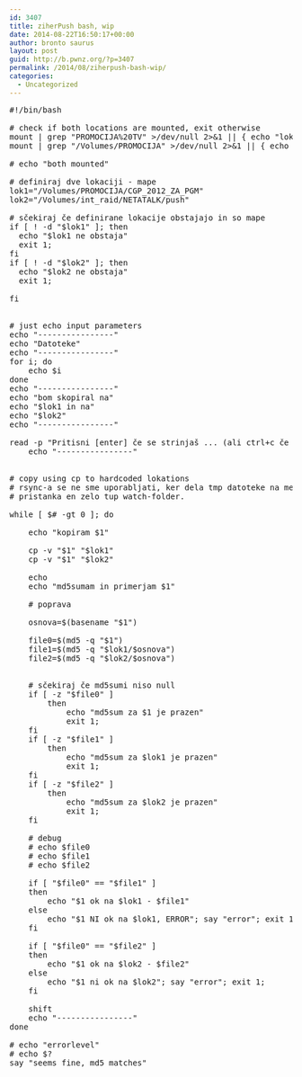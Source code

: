 ```yaml
---
id: 3407
title: ziherPush bash, wip
date: 2014-08-22T16:50:17+00:00
author: bronto saurus
layout: post
guid: http://b.pwnz.org/?p=3407
permalink: /2014/08/ziherpush-bash-wip/
categories:
  - Uncategorized
---
```

<pre>#!/bin/bash

# check if both locations are mounted, exit otherwise
mount | grep "PROMOCIJA%20TV" >/dev/null 2>&1 || { echo "lokacija pre-push not mounted"; exit 1; }
mount | grep "/Volumes/PROMOCIJA" >/dev/null 2>&1 || { echo "push not mounted"; exit 1; }

# echo "both mounted"

# definiraj dve lokaciji - mape
lok1="/Volumes/PROMOCIJA/CGP_2012_ZA_PGM"
lok2="/Volumes/int_raid/NETATALK/push"

# sčekiraj če definirane lokacije obstajajo in so mape
if [ ! -d "$lok1" ]; then
  echo "$lok1 ne obstaja"
  exit 1;
fi
if [ ! -d "$lok2" ]; then
  echo "$lok2 ne obstaja"
  exit 1;
  
fi


# just echo input parameters
echo "----------------"
echo "Datoteke"
echo "----------------"
for i; do 
    echo $i 
done
echo "----------------"
echo "bom skopiral na"
echo "$lok1 in na" 
echo "$lok2"
echo "----------------"

read -p "Pritisni [enter] če se strinjaš ... (ali ctrl+c če se ne)"
    echo "----------------"


# copy using cp to hardcoded lokations
# rsync-a se ne sme uporabljati, ker dela tmp datoteke na mestu pristanka, oziroma je le to mesto 
# pristanka en zelo tup watch-folder.

while [ $# -gt 0 ]; do

	echo "kopiram $1"

	cp -v "$1" "$lok1"
	cp -v "$1" "$lok2"

    echo 
    echo "md5sumam in primerjam $1"

    # poprava
    
    osnova=$(basename "$1")

    file0=$(md5 -q "$1")    
	file1=$(md5 -q "$lok1/$osnova") 
	file2=$(md5 -q "$lok2/$osnova")


	# sčekiraj če md5sumi niso null
    if [ -z "$file0" ]
    	then
    	    echo "md5sum za $1 je prazen"
            exit 1;
    fi
    if [ -z "$file1" ]
        then
            echo "md5sum za $lok1 je prazen"
            exit 1;
    fi
    if [ -z "$file2" ]
        then
         	echo "md5sum za $lok2 je prazen"
            exit 1;
    fi

	# debug
	# echo $file0
	# echo $file1
	# echo $file2

	if [ "$file0" == "$file1" ]
	then
	    echo "$1 ok na $lok1 - $file1"
	else
	    echo "$1 NI ok na $lok1, ERROR"; say "error"; exit 1;
	fi

	if [ "$file0" == "$file2" ]
	then
	    echo "$1 ok na $lok2 - $file2"
	else
	    echo "$1 ni ok na $lok2"; say "error"; exit 1;
	fi

	shift
	echo "----------------"
done

# echo "errorlevel"
# echo $?
say "seems fine, md5 matches"

</pre>